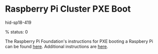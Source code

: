 # Raspberry Pi Cluster PXE Boot

hid-sp18-419

% status: 0

The Raspberry Pi Foundation's instructions for PXE booting a Raspbery Pi can be found 
[here](https://www.raspberrypi.org/documentation/hardware/raspberrypi/bootmodes/net_tutorial.md).
Additional instructions are [here](http://web-docs.gsi.de/~bloeher/howto/rpi3_netboot.html).
